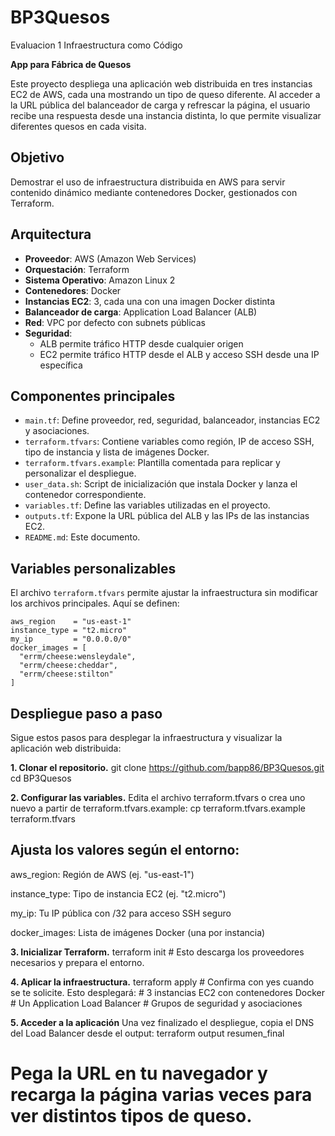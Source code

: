 # BP3Quesos
Evaluacion 1 Infraestructura como Código

**App para Fábrica de Quesos**

Este proyecto despliega una aplicación web distribuida en tres instancias EC2 de AWS, cada una mostrando un tipo de queso diferente. Al acceder a la URL pública del balanceador de carga y refrescar la página, el usuario recibe una respuesta desde una instancia distinta, lo que permite visualizar diferentes quesos en cada visita.

## Objetivo

Demostrar el uso de infraestructura distribuida en AWS para servir contenido dinámico mediante contenedores Docker, gestionados con Terraform.

## Arquitectura

- **Proveedor**: AWS (Amazon Web Services)
- **Orquestación**: Terraform
- **Sistema Operativo**: Amazon Linux 2
- **Contenedores**: Docker
- **Instancias EC2**: 3, cada una con una imagen Docker distinta
- **Balanceador de carga**: Application Load Balancer (ALB)
- **Red**: VPC por defecto con subnets públicas
- **Seguridad**:
  - ALB permite tráfico HTTP desde cualquier origen
  - EC2 permite tráfico HTTP desde el ALB y acceso SSH desde una IP específica

## Componentes principales

- `main.tf`: Define proveedor, red, seguridad, balanceador, instancias EC2 y asociaciones.
- `terraform.tfvars`: Contiene variables como región, IP de acceso SSH, tipo de instancia y lista de imágenes Docker.
- `terraform.tfvars.example`: Plantilla comentada para replicar y personalizar el despliegue.
- `user_data.sh`: Script de inicialización que instala Docker y lanza el contenedor correspondiente.
- `variables.tf`: Define las variables utilizadas en el proyecto.
- `outputs.tf`: Expone la URL pública del ALB y las IPs de las instancias EC2.
- `README.md`: Este documento.

## Variables personalizables

El archivo `terraform.tfvars` permite ajustar la infraestructura sin modificar los archivos principales. Aquí se definen:

```hcl
aws_region    = "us-east-1"
instance_type = "t2.micro"
my_ip         = "0.0.0.0/0"
docker_images = [ 
  "errm/cheese:wensleydale",
  "errm/cheese:cheddar",
  "errm/cheese:stilton"
]
```


## Despliegue paso a paso

Sigue estos pasos para desplegar la infraestructura y visualizar la aplicación web distribuida:

__1. Clonar el repositorio.__
git clone https://github.com/bapp86/BP3Quesos.git
cd BP3Quesos

__2. Configurar las variables.__
Edita el archivo terraform.tfvars o crea uno nuevo a partir de terraform.tfvars.example:
cp terraform.tfvars.example terraform.tfvars

## Ajusta los valores según el entorno:
aws_region: Región de AWS (ej. "us-east-1")

instance_type: Tipo de instancia EC2 (ej. "t2.micro")

my_ip: Tu IP pública con /32 para acceso SSH seguro

docker_images: Lista de imágenes Docker (una por instancia)


__3.  Inicializar Terraform.__
terraform init   # Esto descarga los proveedores necesarios y prepara el entorno.

__4. Aplicar la infraestructura.__
terraform apply     #  Confirma con yes cuando se te solicite. Esto desplegará:
                    #  3 instancias EC2 con contenedores Docker
                    #  Un Application Load Balancer
                    #  Grupos de seguridad y asociaciones

__5. Acceder a la aplicación__
Una vez finalizado el despliegue, copia el DNS del Load Balancer desde el output:
terraform output resumen_final
# Pega la URL en tu navegador y recarga la página varias veces para ver distintos tipos de queso.
